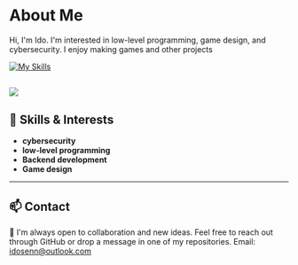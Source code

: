 # About Me

Hi, I'm Ido. 
I'm interested in low-level programming, game design, and cybersecurity. 
I enjoy making games and other projects

[![My Skills](https://skillicons.dev/icons?i=c,cs,git,opencv,python,mint)](https://skillicons.dev)

![](https://github-readme-stats.vercel.app/api/top-langs/?username=ImJustACat404&theme=holi&hide_border=false&include_all_commits=false&count_private=false&layout=compact)
---

## 🧰 Skills & Interests

- **cybersecurity**
- **low-level programming**
- **Backend development**
- **Game design**

---

## 📫 Contact

💬 I'm always open to collaboration and new ideas. Feel free to reach out through GitHub or drop a message in one of my repositories.
Email: idosenn@outlook.com

